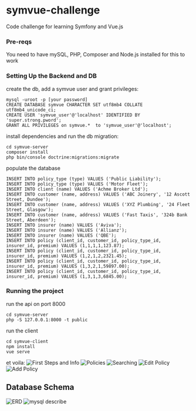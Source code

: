 # symvue-challenge
Code challenge for learning Symfony and Vue.js

### Pre-reqs
You need to have mySQL, PHP, Composer and Node.js installed for this to work

### Setting Up the Backend and DB 
create the db, add a symvue user and grant privileges:

```
mysql -uroot -p [your password]
CREATE DATABASE symvue CHARACTER SET utf8mb4 COLLATE utf8mb4_unicode_ci;
CREATE USER 'symvue_user'@'localhost' IDENTIFIED BY 'super.strong.pword';
GRANT ALL PRIVILEGES on symvue.*  to 'symvue_user'@'localhost';
```
install dependencies and run the db migration:
```
cd symvue-server
composer install
php bin/console doctrine:migrations:migrate
```
populate the database 
```
INSERT INTO policy_type (type) VALUES ('Public Liability');
INSERT INTO policy_type (type) VALUES ('Motor Fleet');
INSERT INTO client (name) VALUES ('Achme Broker Ltd');
INSERT INTO customer (name, address) VALUES ('ABC Joinery', '12 Ascott Street, Dundee');
INSERT INTO customer (name, address) VALUES ('XYZ Plumbing', '24 Fleet Street, Glasgow');
INSERT INTO customer (name, address) VALUES ('Fast Taxis', '324b Bank Street, Aberdeen');
INSERT INTO insurer (name) VALUES ('Aviva');
INSERT INTO insurer (name) VALUES ('Allianz');
INSERT INTO insurer (name) VALUES ('QBE');
INSERT INTO policy (client_id, customer_id, policy_type_id, insurer_id, premium) VALUES (1,1,1,1,123.87);
INSERT INTO policy (client_id, customer_id, policy_type_id, insurer_id, premium) VALUES (1,2,1,2,2321.45);
INSERT INTO policy (client_id, customer_id, policy_type_id, insurer_id, premium) VALUES (1,3,2,1,59897.00);
INSERT INTO policy (client_id, customer_id, policy_type_id, insurer_id, premium) VALUES (1,3,1,3,6845.00);
```

### Running the project
run the api on port 8000
```
cd symvue-server
php -S 127.0.0.1:8000 -t public
```
run the client
```
cd symvue-client
npm install
vue serve
```
et voila:
![First Steps and Info](https://github.com/dtodorowa/symvue-challenge/blob/main/images/FirstSteps.png?raw=true)
![Policies](https://github.com/dtodorowa/symvue-challenge/blob/main/images/Policies.png?raw=true)
![Searching](https://github.com/dtodorowa/symvue-challenge/blob/main/images/Searching.png?raw=true)
![Edit Policy](https://github.com/dtodorowa/symvue-challenge/blob/main/images/EditPolicy.png?raw=true)
![Add Policy](https://github.com/dtodorowa/symvue-challenge/blob/main/images/AddPolicy.png?raw=true)

## Database Schema
![ERD](https://github.com/dtodorowa/symvue-challenge/blob/main/images/ERD.png?raw=true)
![mysql describe](https://github.com/dtodorowa/symvue-challenge/blob/main/images/mysql_describe.png?raw=true)
